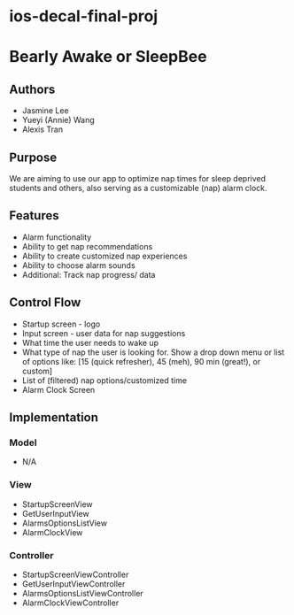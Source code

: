 # ios-decal-final-proj

# Bearly Awake or SleepBee  
## Authors
- Jasmine Lee
- Yueyi (Annie) Wang 
- Alexis Tran

## Purpose
We are aiming to use our app to optimize nap times for sleep deprived students and others, also serving as a customizable (nap) alarm clock.

## Features
* Alarm functionality
* Ability to get nap recommendations
* Ability to create customized nap experiences
* Ability to choose alarm sounds 
* Additional: Track nap progress/ data

## Control Flow
* Startup screen - logo
* Input screen - user data for nap suggestions
* What time the user needs to wake up
* What type of nap the user is looking for. Show a drop down menu or list of options like: [15 (quick refresher), 45 (meh), 90 min (great!), or custom]
* List of (filtered) nap options/customized time 
* Alarm Clock Screen

## Implementation
### Model
* N/A

### View
* StartupScreenView
* GetUserInputView
* AlarmsOptionsListView
* AlarmClockView

### Controller
* StartupScreenViewController
* GetUserInputViewController
* AlarmsOptionsListViewController
* AlarmClockViewController


